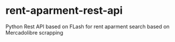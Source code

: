# rent-aparment-rest-api
Python Rest API based on FLash for rent aparment search based on Mercadolibre scrapping
